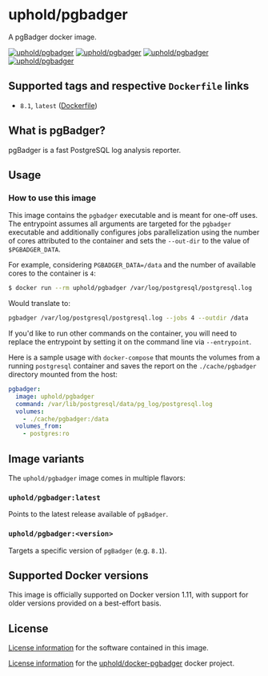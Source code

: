 # uphold/pgbadger
A pgBadger docker image.

[![uphold/pgbadger][docker-pulls-image]][docker-hub-url] [![uphold/pgbadger][docker-stars-image]][docker-hub-url] [![uphold/pgbadger][docker-size-image]][docker-hub-url] [![uphold/pgbadger][docker-layers-image]][docker-hub-url]

## Supported tags and respective `Dockerfile` links
- `8.1`, `latest` ([Dockerfile](Dockerfile))

## What is pgBadger?

pgBadger is a fast PostgreSQL log analysis reporter.

## Usage
### How to use this image
This image contains the `pgbadger` executable and is meant for one-off uses. The entrypoint assumes all arguments are targeted for the `pgbadger` executable and additionally configures jobs parallelization using the number of cores attributed to the container and sets the `--out-dir` to the value of `$PGBADGER_DATA`.

For example, considering `PGBADGER_DATA=/data` and the number of available cores to the container is `4`:

```sh
$ docker run --rm uphold/pgbadger /var/log/postgresql/postgresql.log
```

Would translate to:

```sh
pgbadger /var/log/postgresql/postgresql.log --jobs 4 --outdir /data
```

If you'd like to run other commands on the container, you will need to replace the entrypoint by setting it on the command line via `--entrypoint`.

Here is a sample usage with `docker-compose` that mounts the volumes from a running `postgresql` container and saves the report on the `./cache/pgbadger` directory mounted from the host:

```yml
pgbadger:
  image: uphold/pgbadger
  command: /var/lib/postgresql/data/pg_log/postgresql.log
  volumes:
    - ./cache/pgbadger:/data
  volumes_from:
    - postgres:ro
```

## Image variants
The `uphold/pgbadger` image comes in multiple flavors:

### `uphold/pgbadger:latest`
Points to the latest release available of `pgBadger`.

### `uphold/pgbadger:<version>`
Targets a specific version of `pgBadger` (e.g. `8.1`).

## Supported Docker versions
This image is officially supported on Docker version 1.11, with support for older versions provided on a best-effort basis.

## License
[License information](https://github.com/dalibo/pgbadger/blob/master/LICENSE) for the software contained in this image.

[License information](LICENSE) for the [uphold/docker-pgbadger](https://hub.docker.com/r/uphold/pgbadger) docker project.

[docker-hub-url]: https://hub.docker.com/r/uphold/pgbadger
[docker-layers-image]: https://img.shields.io/imagelayers/layers/uphold/pgbadger/latest.svg?style=flat-square
[docker-pulls-image]: https://img.shields.io/docker/pulls/uphold/pgbadger.svg?style=flat-square
[docker-size-image]: https://img.shields.io/imagelayers/image-size/uphold/pgbadger/latest.svg?style=flat-square
[docker-stars-image]: https://img.shields.io/docker/stars/uphold/pgbadger.svg?style=flat-square
